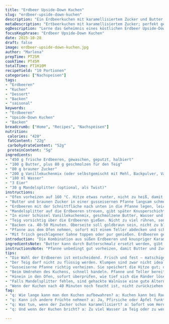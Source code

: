 ```yaml
---
title: "Erdbeer Upside-Down Kuchen"
slug: "erdbeer-upside-down-kuchen"
description: "Ein Erdbeerkuchen mit karamellisiertem Zucker und Butter. Die Erdbeeren werden halbiert und in einer gusseisernen Pfanne in einer braunen Zucker-Butter-Mischung angerichtet. Ein Rührkuchenteig mit Vanille ersetzt herkömmlichen Kuchenmix, um mehr Geschmack und Struktur zu liefern. Die Backzeit variiert, bis der Kuchen fest und goldbraun ist; man nutzt visuelle und taktile Hinweise zum perfekten Zeitpunkt. Serviert wird warm, mit optional Sahne obendrauf. Die Zutaten wurden leicht variiert: weniger Zucker, Vanillekuchenmix statt Fertigmischung. Der Twist: Mandelsplitter obendrauf für einen knackigen Kontrast. Gut für 10 Portionen, kalorienbewusst durch Butterersatz und bessere Mischung."
metaDescription: "Ertbeerkuchen mit karamellisiertem Zucker; perfekt gebacken für jede Gelegenheit. Warmer Genuss mit Mandelsplittern sorgt für knuspriges Erlebnis."
ogDescription: "Lerne das Geheimnis eines köstlichen Erdbeer Upside-Down Kuchens mit Karamell und Mandelsplittern. Ideal für Naschkatzen und Gäste."
focusKeyphrase: "Erdbeer Upside-Down Kuchen"
date: 2025-10-28
draft: false
image: erdbeer-upside-down-kuchen.jpg
author: "Marlena"
prepTime: PT25M
cookTime: PT45M
totalTime: PT1H10M
recipeYield: "10 Portionen"
categories: ["Nachspeisen"]
tags:
- "Erdbeeren"
- "Kuchen"
- "Dessert"
- "Backen"
- "saisonal"
keywords:
- "Erdbeeren"
- "Upside-Down Kuchen"
- "Backen"
breadcrumb: ["Home", "Recipes", "Nachspeisen"]
nutrition: 
 calories: "420"
 fatContent: "22g"
 carbohydrateContent: "52g"
 proteinContent: "5g"
ingredients:
- "450 g frische Erdbeeren, gewaschen, geputzt, halbiert"
- "100 g Butter, plus 80 g geschmolzen für den Teig"
- "80 g brauner Zucker"
- "200 g Vanillekuchenmix (oder selbstgemischt mit Mehl, Backpulver, Vanillezucker)"
- "180 ml Wasser"
- "3 Eier"
- "30 g Mandelsplitter (optional, als Twist)"
instructions:
- "Ofen vorheizen auf 160 °C. Hitze etwas runter, nicht zu heiß, damit Butter und Zucker nicht verbrennen."
- "Butter und braunen Zucker in einer gusseisernen Pfanne langsam schmelzen, ständig rühren. Wenn Mischung anfängt sirupartig zu werden und blubbert, sofort vom Herd nehmen. Wichtig: Überwachen, Zucker verbrennt gern schnell und wird bitter."
- "Erdbeeren mit der Schnittfläche nach unten in die Pfanne legen, leicht eindrücken, damit sie im Karamell ein wenig einsinken. Wenn Erdbeeren zu groß sind, lieber etwas kleiner schneiden, sonst läuft der Saft zu sehr aus."
- "Mandelsplitter auf die Erdbeeren streuen, gibt später Knusperschicht. Schon ein unterschätzter Schritt aus meinen vorherigen Versuchen."
- "In einer Schüssel Vanillekuchenmix, geschmolzene Butter, Wasser und Eier richtig gut verrühren, keine Klümpchen. Teig sollte zähflüssig, nicht zu flüssig sein; sonst sinkt alles zu sehr ab."
- "Teig vorsichtig über die Erdbeeren gießen. Nicht zu viel rühren, sonst verrutscht das Obst."
- "Backen ca. 40-50 Minuten. Oberseite soll goldbraun sein, nicht zu blass. Stäbchenprobe machen, bleibt Teig kleben: braucht noch Zeit. Man sieht an den Rändern, wenn alles leicht krümelig wird, dann ist der Kuchen stabil."
- "Pfanne aus dem Ofen nehmen, sofort mit einem Teller abdecken und schnell umdrehen. Ist der Kuchen noch zu warm, nicht zu drängeln – sonst zerfällt die Karamellschicht. Kalt ist er zäher, also warm servieren."
- "Mit frisch geschlagener Sahne toppen oder pur genießen. Erdbeeren geben eine feuchte, leicht säuerliche Note, die Butter-und Zuckerkruste setzt den süßen Crunch dagegen."
introduction: "Die Kombination aus süßen Erdbeeren und knuspriger Karamellschicht in einer Pfanne gebacken – hat mich lange gereizt. Beim ersten Versuch mit fertigem Kuchenmix wurde der Teig zu weich, saftete das Karamell durch. Die Erkenntnis: weniger Wasser, selbst Vanillekuchenmix – gibt Stabilität. Eine gut gewürzte Pfanne ist Pflicht, damit nichts anklebt. Das typische Geräusch, wenn der Zucker beim Erhitzen Blasen wirft, signalisiert, dass die Butter-Zucker-Mischung karamellisiert. Der Trick mit den Mandelsplittern sorgt für ein kleines Knuspererlebnis, das den Saft begleitet. Geduld beim Backen, auf den Rand achten, er zeigt oft frühzeitig den Reifegrad. Umdrehen sofort nach dem Backen: Sonst klebt und zerreißt der Kuchen. Unbedingt warm servieren – süß-säuerliche Erdbeeren und geschmackvolle karamellisierte Butter bleiben so voll erhalten."
ingredientsNote: "Butter kann durch Butterschmalz ersetzt werden, gibt intensiveren Geschmack und bessere Hitzebeständigkeit. Statt braunem Zucker funktioniert auch Kokosblütenzucker; gibt leichte Karamellnotizen ohne zu süß zu werden. Vanillekuchenmix habe ich selbst zusammengestellt aus Mehl, Backpulver, Zucker und echtem Vanilleextrakt – gibt Kontrolle über Süße und Aroma. Mandelsplitter können durch gehackte Walnüsse ersetzt werden, bringen ähnlichen Crunch. Erdbeeren sind am besten frisch und nicht matschig; gefrorene kann man nehmen, jedoch etwas trockener tupfen. Wasser im Teig nicht ersetzen durch Saft, da zu flüssig. Eier ganz wichtig, sie geben Struktur und Feuchtigkeit. Bei Allergien Mandel durch Haferflocken oder Sonnenblumenkerne tauschen."
instructionsNote: "Pfanne unbedingt gut vorheizen, damit Butter und Zucker sich gleichmäßig vermischen. Wenn Zucker zu früh karamellisiert, wird er bitter – also mittlere Hitze; ständig rühren nicht vergessen. Erdbeeren sofort und gleichmäßig anordnen, das sieht nach dem Backen toll aus und verhindert saftige Inseln im Teig. Teig nicht zu flüssig zu machen, sonst sinkt Obst nach unten oder Kuchen wird matschig. Backzeit ist Richtwert; visuell prüfen: goldene Oberfläche mit leicht gebräunten Kanten. Stäbchenprobe: Trotz Feuchtigkeit im Kuchen soll kein klebriger Teig hängen bleiben, sonst wird innen zu feucht. Beim Umdrehen Pflastergriff verwenden; Kuchen schnell stürzen, sonst haftet Karamell zu sehr. Warm servieren, sonst wird Karamell wenig geschmeidig und stumpf. Wer Zeit hat, Cake 10 Minuten ruhen lassen, dann leichter rausnehmen. Sahne oben drauf bringt Kontrast, kann mit Vanille gemacht werden."
tips:
- "Die Wahl der Erdbeeren ist entscheidend. Frisch und fest – matschige Erdbeeren verderben die Textur. Bei gefrorenen Erdbeeren vorher antauen und trocken tupfen. Wer die Erdbeeren schneidet, auf die Grösse achten; lieber kleiner wie zu gross schneiden."
- "Der Teig darf nicht zu flüssig werden. Klumpen sind zwar nicht ideal, aber wenn er zu dünn ist, sinkt das Obst. Man kann die Menge an Wasser reduzieren, aber nicht ganz weglassen. Teig konsistent halten; die richtige Konsistenz ist wichtig."
- "Gusseiserne Pfanne richtig vorheizen. Sie speichert die Hitze gut; das Karamell karamellisiert gleichmäßiger. Überwachung der Hitze ist wichtig. Wenn es zu heiss wird, karamellisiert der Zucker zu früh und wird bitter."
- "Beim Umdrehen des Kuchens, schnell handeln. Pfanne und Teller bereitstellen. Wenn der Kuchen zu warm ist, zerfällt das Karamell. Kalt kann er leicht herausgenommen werden; aber grandios ist warm serviert."
- "Hinein in den Ofen, sofort überprüfen, wie tief sich die Ränder lösen. Die Oberfläche sollte goldbraun und leicht fest sein. Man muss sich auch auf den Duft verlassen. Der sollte knackig und süß riechen."
- "Falls Mandelsplitter fehlen, sind gehackte Walnüsse eine gute Alternative. Sie bringen ähnliche Knusprigkeit. Auch Kokosblütenzucker kann braunen Zucker ersetzen; verleiht dem Karamell interessante Nuancen. Im Teig kann außerdem Butterschmalz getestet werden."
- "Wenn der Kuchen nach 40 Minuten noch feucht ist, nicht zurückziehen. Sicherheit zuerst; bei Verdacht auf Unvollständigkeit einfach weitermachen. Teig wird dicker, aber auch schmackhafter. Geduld beim Backen zahlt sich aus."
faq:
- "q: Wie lange kann man den Kuchen aufbewahren? a: Kuchen kann bei Raumtemperatur 2-3 Tage gelagert werden. Kühlschrank? 5 Tage locker. Braucht aber frisches Aroma. Am besten gleich warm genießen."
- "q: Kann ich andere Früchte nehmen? a: Ja, Pfirsiche oder Äpfel funktionieren gut. Muss aber wissen, dass die Feuchtigkeit variiert. Also können Anpassungen im Rezept notwendig sein – vielleicht weniger Wasser."
- "q: Was tun, wenn der Zucker schon karamellisiert? a: Sofort vom Herd nehmen! Wenn der Zucker bitter wird, ist das Karamell versaut. Einfach nochmal neu anfangen; Hitze reduzieren beim nächsten Versuch."
- "q: Und wenn der Kuchen bricht? a: Zu viel Wasser im Teig oder zu wenig Backzeit können schuld sein. Immer auf die Ränder achten. Backzeit kann variieren; also lieber die Stäbchenprobe machen."

---
```

